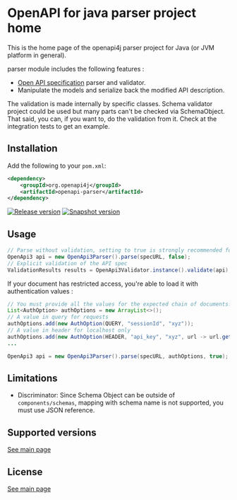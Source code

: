 # OpenAPI for java parser project home

This is the home page of the openapi4j parser project for Java (or JVM platform in general).

parser module includes the following features :
* [Open API specification](https://github.com/OAI/OpenAPI-Specification/blob/master/versions/3.0.3.md) parser and validator.
* Manipulate the models and serialize back the modified API description.

The validation is made internally by specific classes. Schema validator project could be used but many parts can't be checked via SchemaObject.
That said, you can, if you want to, do the validation from it. Check at the integration tests to get an example.

## Installation

Add the following to your `pom.xml`:

```xml
<dependency>
    <groupId>org.openapi4j</groupId>
    <artifactId>openapi-parser</artifactId>
</dependency>
```
[![Release version](https://img.shields.io/nexus/r/org.openapi4j/openapi-schema-validator?style=for-the-badge&color=blue&label=Release&server=https%3A%2F%2Foss.sonatype.org)](https://search.maven.org/search?q=g:org.openapi4j%20a:openapi-parser)
[![Snapshot version](https://img.shields.io/nexus/s/org.openapi4j/openapi-schema-validator?style=for-the-badge&color=blue&label=Snapshot&server=https%3A%2F%2Foss.sonatype.org)](https://oss.sonatype.org/content/repositories/snapshots/org/openapi4j/openapi-parser/)

## Usage

```java
// Parse without validation, setting to true is strongly recommended for further data validation.
OpenApi3 api = new OpenApi3Parser().parse(specURL, false);
// Explicit validation of the API spec
ValidationResults results = OpenApi3Validator.instance().validate(api);
```

If your document has restricted access, you're able to load it with authentication values :
```java
// You must provide all the values for the expected chain of documents.
List<AuthOption> authOptions = new ArrayList<>();
// A value in query for requests
authOptions.add(new AuthOption(QUERY, "sessionId", "xyz"));
// A value in header for localhost only
authOptions.add(new AuthOption(HEADER, "api_key", "xyz", url -> url.getHost().equals("localhost")));
...

OpenApi3 api = new OpenApi3Parser().parse(specURL, authOptions, true);
```

## Limitations

* Discriminator: Since Schema Object can be outside of `components/schemas`, mapping with schema name is not supported, you must use JSON reference.

## Supported versions

[See main page](https://github.com/openapi4j/openapi4j#supported-versions)

## License

[See main page](https://github.com/openapi4j/openapi4j#license)

